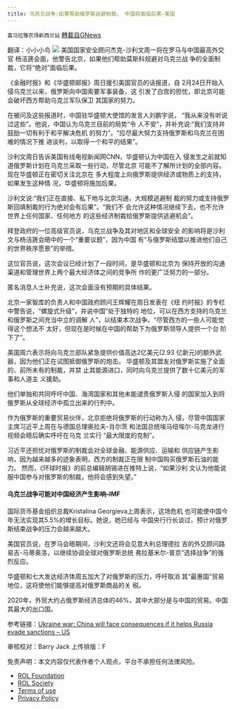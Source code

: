 ```yaml
---
title: 乌克兰战争:如果帮助俄罗斯逃避制裁， 中国将面临后果-美国
---
```

`喜马拉雅农场新西兰站` [轉載自GNews](https://gnews.org/zh-hans/2167034/)

翻译：小小小鸟
![](https://assets.gnews.org/wp-content/uploads/2022/03/eight_col_068_AA_11032022_645241.jpg)
美国国家安全顾问杰克-沙利文周一将在罗⻢与中国最高外交官 杨洁篪会面，他警告北京，如果他们帮助莫斯科规避对乌克兰战 争的全面制裁，它将“绝对”面临后果。

《金融时报》和《华盛顿邮报》周日援引美国官员的话报道，自 2月24日开始入侵乌克兰以来，俄罗斯向中国索要军事装备，这 引发了白宫的担忧，即北京可能会破坏⻄方帮助乌克兰军队保卫 其国家的努力。

在被问及这些报道时，中国驻华盛顿大使馆的发言人刘鹏宇说， “我从来没有听说过这些”。他说，中国认为乌克兰目前的局势“令 人不安”，并补充说:“我们支持并鼓励一切有利于和平解决危机 的努力”。“应尽最大努力支持俄罗斯和乌克兰在困难的情况下推 进谈判，以取得一个和平的结果”。

沙利文周日告诉美国有线电视新闻网CNN，华盛顿认为中国在入 侵发生之前就知道俄罗斯计划在乌克兰采取一些行动，尽管北京 可能不了解所计划的全部内容。现在华盛顿正在密切关注北京在 多大程度上向俄罗斯提供经济或物质上的支持，如果发生这种情 况，华盛顿将施加后果。

沙利文说:“我们正在直接、私下地与北京沟通，大规模逃避制 裁的努力或支持俄罗斯回填制裁的行为绝对会有后果”。“我们不 会允许这种情况继续下去，也不允许世界上任何国家、任何地方 的这些经济制裁给俄罗斯提供逃避机会”。

拜登政府的一位高级官员说，乌克兰战争及其对地区和全球安全 的影响将是沙利文与杨洁篪会晤中的一个“重要议题”，因为中国 有“与俄罗斯结盟以推进他们自己的世界秩序愿景”的举措。

这位官员说，这次会议已经计划了一段时间，是华盛顿和北京为 保持开放的沟通渠道和管理世界上两个最大经济体之间的竞争所 作的更广泛努力的一部分。

匿名消息人士补充说，这次会面没有预期的具体结果。

北京一家智库的负责人和中国政府顾问王辉耀在周日发表在《纽 约时报》的专栏中警告说，“螺旋式升级”，并说中国“处于独特的 地位，可以在⻄方支持的乌克兰和俄罗斯之间充当中立的调解 人”，以结束本次战争。“尽管⻄方的一些人可能觉得这个想法不 太好，但现在是时候在中国的帮助下为俄罗斯领导人提供一个台 阶下了”。

美国周六表示将向乌克兰部队紧急提供价值高达2亿美元(2.93 亿新元)的额外武器，因为他们正在试图抵御俄罗斯的炮击。 华盛顿及其盟友对俄罗斯实施了全面的、前所未有的制裁，并禁 止其能源进口，同时向乌克兰提供了数十亿美元的军事和人道主 义援助。

他们单独和共同呼吁中国、海湾国家和其他未能谴责俄罗斯入侵 的国家加入到将俄罗斯从全球经济中孤立出来的行列中。

作为俄罗斯的重要贸易伙伴，北京拒绝将俄罗斯的行动称为入 侵，尽管中国国家主席习近平上周在与德国总理奥拉夫-肖尔茨 和法国总统埃⻢纽埃尔-⻢克⻰进行视频会晤后确实呼吁在乌克 兰实行 “最大限度的克制”。

习近平还担忧对俄罗斯的制裁会对全球金融、能源供应、运输和 供应链产生影响，因为越来越多的迹象表明，⻄方的制裁正在限 制中国购买俄罗斯石油的能力。 然而，《环球时报》的前总编辑胡锡进在推特上说，“如果沙利 文认为他能说服中国参与对俄罗斯的制裁，他将会感到失望。”

#### 乌克兰战争可能对中国经济产生影响–IMF

国际货币基金组织总裁Kristalina Georgieva上周表示，这场危机 也可能使中国今年无法实现其5.5%的增⻓目标。她说，她已经与 中国央行行⻓谈过，预计对俄罗斯结束战争的压力会越来越大。

美国官员说，在罗⻢会晤期间，沙利文还将会⻅意大利总理德拉 吉的外交顾问路易吉-⻢蒂奥洛，以继续协调全球对俄罗斯总统 弗拉基米尔-普京“选择战争”的强烈反应。

华盛顿和七大发达经济体周五加大了对俄罗斯的压力，呼吁取消 其“最惠国”贸易地位，这将使他们能够提高对俄罗斯商品的关 税。

2020年，外贸大约占俄罗斯经济总体的46%，其中大部分是与中国的贸易。中国其最大的出口国。

参考链接：[Ukraine war: China will face consequences if it helps Russia evade sanctions – US](https://www.rnz.co.nz/news/world/463276/ukraine-war-china-will-face-consequences-if-it-helps-russia-evade-sanctions-us)

审核校对：Barry Jack
上传排版：F

 

免责声明：本文内容仅代表作者个人观点，平台不承担任何法律风险。

- [ROL Foundation](https://rolfoundation.org/)
- [ROL Society](https://rolsociety.org/)
- [Terms of use](https://gnews.org/terms-of-use-3/)
- [Privacy Policy](https://gnews.org/privacy-policy/)

